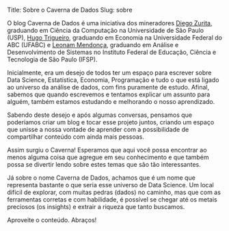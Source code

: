 Title: Sobre o Caverna de Dados
Slug: sobre

O blog Caverna de Dados é uma iniciativa dos mineradores [Diego Zurita](/author/diego), graduando em Ciência da Computação na Universidade de São Paulo (USP), [Hugo Trigueiro](/author/hugo), graduando em Economia na Universidade Federal do ABC (UFABC) e [Leonam Mendonça](/author/leonam), graduando em Análise e Desenvolvimento de Sistemas no Instituto Federal de Educação, Ciência e Tecnologia de São Paulo (IFSP).

Inicialmente, era um desejo de todos ter um espaço para escrever sobre Data Science, Estatística, Economia, Programação e tudo o que está ligado ao universo da análise de dados, com fins puramente de estudo. Afinal, sabemos que quando escrevemos e tentamos explicar um assunto para alguém, também estamos estudando e melhorando o nosso aprendizado.

Sabendo deste desejo e após algumas conversas, pensamos que poderíamos criar um blog e tocar esse projeto juntos, criando um espaço que unisse a nossa vontade de aprender com a possibilidade de compartilhar conteúdo com ainda mais pessoas.

Assim surgiu o Caverna! Esperamos que aqui você possa encontrar ao menos alguma coisa que agregue em seu conhecimento e que também possa se divertir lendo sobre estes temas que são tão interessantes.

Já sobre o nome Caverna de Dados, achamos que é um nome que representa bastante o que seria esse universo de Data Science. Um local difícil de explorar, com muitas pedras (dados) no caminho, mas que com as ferramentas corretas e com habilidade, é possível se chegar até os metais preciosos (os insights) e extrair a riqueza que tanto buscamos.

Aproveite o conteúdo. Abraços!